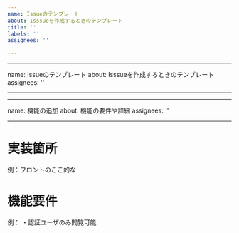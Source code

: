 ```yaml
---
name: Issueのテンプレート
about: Isssueを作成するときのテンプレート
title: ''
labels: ''
assignees: ''

---
```


---
name: Issueのテンプレート
about: Isssueを作成するときのテンプレート
assignees: ''

---

---
name: 機能の追加
about: 機能の要件や詳細
assignees: ''

---

# 実装箇所
例：フロントのここ的な

# 機能要件
例：
・認証ユーザのみ閲覧可能
